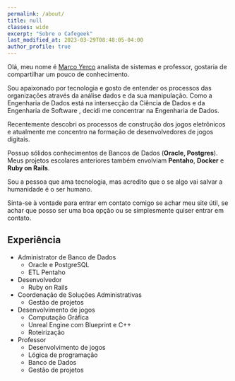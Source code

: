 ```yaml
---
permalink: /about/
title: null
classes: wide
excerpt: "Sobre o Cafegeek"
last_modified_at: 2023-03-29T08:48:05-04:00
author_profile: true
---
```


Olá, meu nome é [Marco Yerco](mailto:cafegeekedu@gmail.com) analista de sistemas e professor, gostaria de compartilhar um pouco de conhecimento.

Sou apaixonado por tecnologia e gosto de entender os processos das organizações através da análise dados e da sua manipulação. Como a Engenharia de Dados está na intersecção da Ciência de Dados e da Engenharia de Software , decidi me concentrar na Engenharia de Dados.

Recentemente descobri os processos de construção dos jogos eletrônicos e atualmente me concentro na formação de desenvolvedores de jogos digitais.

Possuo sólidos conhecimentos de Bancos de Dados (**Oracle, Postgres**). Meus projetos escolares anteriores também envolviam **Pentaho**, **Docker** e **Ruby on Rails**.

Sou a pessoa que ama tecnologia, mas acredito que o se algo vai salvar a humanidade é o ser humano.

Sinta-se à vontade para entrar em contato comigo se achar meu site útil, se achar que posso ser uma boa opção ou se simplesmente quiser entrar em contato.

## Experiência

- Administrator de Banco de Dados
  - Oracle e PostgreSQL
  - ETL Pentaho
- Desenvolvedor
  - Ruby on Rails
- Coordenação de Soluções Administrativas
  - Gestão de projetos
- Desenvolvimento de jogos
  - Computação Gráfica
  - Unreal Engine com Blueprint e C++
  - Roteirização
- Professor
  - Desenvolvimento de jogos
  - Lógica de programação
  - Banco de Dados
  - Gestão de projetos
